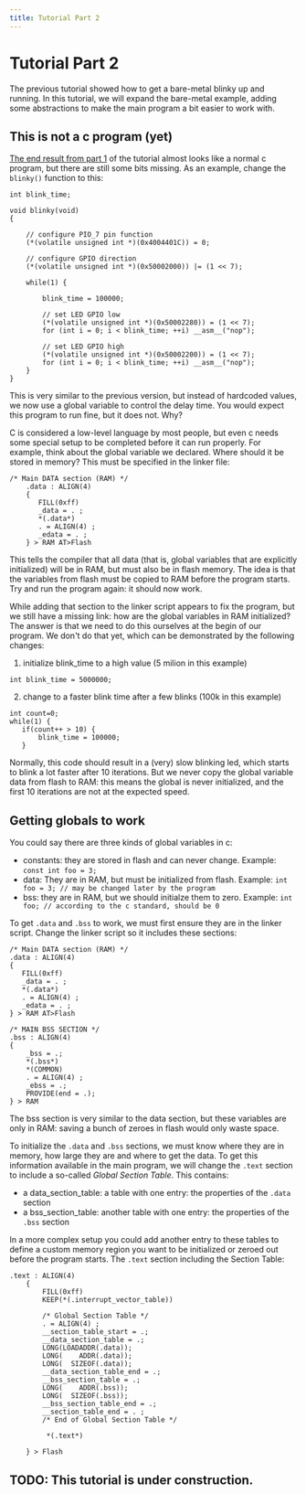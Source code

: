 ```yaml
---
title: Tutorial Part 2
---
```


# Tutorial Part 2

The previous tutorial showed how to get a bare-metal blinky up and running.
In this tutorial, we will expand the bare-metal example, adding some abstractions to make the main program a bit easier to work with.

## This is not a c program (yet)

[The end result from part 1](https://github.com/blinky101/blinky_lpc11uxx/tree/master/bare-metal/) of the tutorial almost looks like a normal c program, but there are still some bits missing.
As an example, change the `blinky()` function to this:

```
int blink_time;

void blinky(void)
{

    // configure PIO_7 pin function
    (*(volatile unsigned int *)(0x4004401C)) = 0;

    // configure GPIO direction
    (*(volatile unsigned int *)(0x50002000)) |= (1 << 7);

    while(1) {

        blink_time = 100000;

        // set LED GPIO low
        (*(volatile unsigned int *)(0x50002280)) = (1 << 7);
        for (int i = 0; i < blink_time; ++i) __asm__("nop");

        // set LED GPIO high
        (*(volatile unsigned int *)(0x50002200)) = (1 << 7);
        for (int i = 0; i < blink_time; ++i) __asm__("nop");
    }
}
```
This is very similar to the previous version, but instead of hardcoded values, we now use a global variable to control the delay time. You would expect this program to run fine, but it does not. Why?

C is considered a low-level language by most people, but even c needs some special setup to be completed before it can run properly. For example, think about the global variable we declared. Where should it be stored in memory? This must be specified in the linker file:

```
/* Main DATA section (RAM) */
	.data : ALIGN(4)
	{
	   FILL(0xff)
	   _data = . ;
	   *(.data*)
	   . = ALIGN(4) ;
	   _edata = . ;
	} > RAM AT>Flash
  ```
 This tells the compiler that all data (that is, global variables that are explicitly initialized) will be in RAM, but must also be in flash memory. The idea is that the variables from flash must be copied to RAM before the program starts. Try and run the program again: it should now work.
 
 While adding that section to the linker script appears to fix the program, but we still have a missing link: how are the global variables in RAM initialized? The answer is that we need to do this ourselves at the begin of our program. We don't do that yet, which can be demonstrated by the following changes:
 
 1. initialize blink_time to a high value (5 milion in this example)
 ```
 int blink_time = 5000000;
 ```
 2. change to a faster blink time after a few blinks (100k in this example)
 ```
 int count=0;
 while(1) {
    if(count++ > 10) {
        blink_time = 100000;
    }
```
Normally, this code should result in a (very) slow blinking led, which starts to blink a lot faster after 10 iterations. But we never copy the global variable data from flash to RAM: this means the global is never initialized, and the first 10 iterations are not at the expected speed.

## Getting globals to work

You could say there are three kinds of global variables in c:
* constants: they are stored in flash and can never change.
    Example: `const int foo = 3;`
* data: They are in RAM, but must be initialized from flash.
    Example: `int foo = 3; // may be changed later by the program`
* bss: they are in RAM, but we should initialze them to zero.
    Example: `int foo; // according to the c standard, should be 0`

To get `.data` and `.bss` to work, we must first ensure they are in the linker script. Change the linker script so it includes these sections:
```
/* Main DATA section (RAM) */
.data : ALIGN(4)
{
   FILL(0xff)
   _data = . ;
   *(.data*)
   . = ALIGN(4) ;
   _edata = . ;
} > RAM AT>Flash

/* MAIN BSS SECTION */
.bss : ALIGN(4)
{
    _bss = .;
    *(.bss*)
    *(COMMON)
    . = ALIGN(4) ;
    _ebss = .;
    PROVIDE(end = .);
} > RAM
```
The bss section is very similar to the data section, but these variables are only in RAM: saving a bunch of zeroes in flash would only waste space.

To initialize the `.data` and `.bss` sections, we must know where they are in memory, how large they are and where to get the data. To get this information available in the main program, we will change the `.text` section to include a so-called *Global Section Table*. This contains:
* a data_section_table: a table with one entry: the properties of the `.data` section
* a bss_section_table: another table with one entry: the properties of the `.bss` section

In a more complex setup you could add another entry to these tables to define a custom memory region you want to be initialized or zeroed out before the program starts. The `.text` section including the Section Table:

```
.text : ALIGN(4)
    {
        FILL(0xff)
        KEEP(*(.interrupt_vector_table))

        /* Global Section Table */
        . = ALIGN(4) ;
        __section_table_start = .;
        __data_section_table = .;
        LONG(LOADADDR(.data));
        LONG(    ADDR(.data));
        LONG(  SIZEOF(.data));
        __data_section_table_end = .;
        __bss_section_table = .;
        LONG(    ADDR(.bss));
        LONG(  SIZEOF(.bss));
        __bss_section_table_end = .;
        __section_table_end = . ;
        /* End of Global Section Table */

         *(.text*)

    } > Flash
```

## TODO: This tutorial is under construction.
